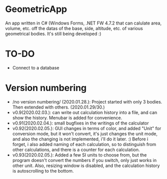 # GeometricApp
An app written in C# (Windows Forms, .NET FW 4.7.2 that can calulate area, volume, etc. off the datas of the base, side, altitude, etc. of various geometrical bodies. It's still being developed :)

# TO-DO
- Connect to a database

# Version numbering
- /no version numbering/ (2020.01.28.): Project started with only 3 bodies. Then extended with others. (2020.01.29/30.)
- v0.9(2020.02.03.): can write out calculation history into a file, and can show the history. Menubar is added for convenience.
- v0.91(2020.02.04.): small bugfixes in the writings of the calculator
- v0.92(2020.02.05.): GUI changes in terms of color, and added "Unit" for conversion mode, but it won't convert, it's just changes the unit mode, and also the changing is not implemented, i'll do it later. :) Before i forget, i also added naming of each calculation, so to distinguish from other calculations, and there is a counter for each calculation.
- v0.93(2020.02.05.): Added a few SI units to choose from, but the program doesn't convert the numbers if you switch, only just works in other unit. Also, resizing window is disabled, and the calculation history is autoscrolling to the bottom.
